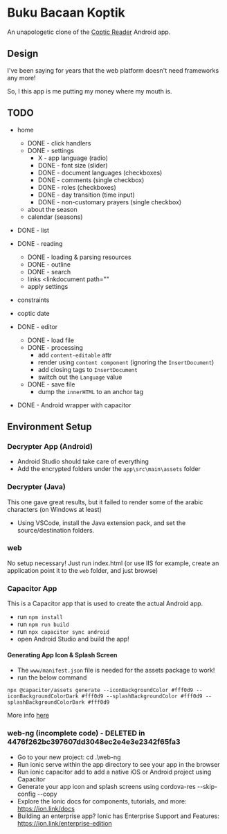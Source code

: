 # Buku Bacaan Koptik

An unapologetic clone of the [Coptic Reader](https://play.google.com/store/apps/details?id=com.app.copticreader&hl=en_US) Android app.

## Design
I've been saying for years that the web platform doesn't need frameworks any more!

So, I this app is me putting my money where my mouth is.

## TODO
- home
	- DONE - click handlers
	- DONE - settings
		- X - app language (radio)
		- DONE - font size (slider)
		- DONE - document languages (checkboxes)
		- DONE - comments (single checkbox)
		- DONE - roles (checkboxes)
		- DONE - day transition (time input)
		- DONE - non-customary prayers (single checkbox)
	- about the season
	- calendar (seasons)
- DONE - list
- DONE - reading
	- DONE - loading & parsing resources
	- DONE - outline
	- DONE - search
	- links
		<linkdocument path=""
	- apply settings
- constraints
- coptic date
- DONE - editor
	- DONE - load file
	- DONE - processing
		- add `content-editable` attr
		- render using `content component` (ignoring the `InsertDocument`)
		- add closing tags to `InsertDocument`
		- switch out the `Language` value
	- DONE - save file
		- dump the `innerHTML` to an anchor tag

- DONE - Android wrapper with capacitor

## Environment Setup

### Decrypter App (Android)
- Android Studio should take care of everything
- Add the encrypted folders under the `app\src\main\assets` folder

### Decrypter (Java)
This one gave great results, but it failed to render some of the arabic characters (on Windows at least)
- Using VSCode, install the Java extension pack, and set the source/destination folders.

### web
No setup necessary!
Just run index.html (or use IIS for example, create an application point it to the `web` folder, and just browse)

### Capacitor App
This is a Capacitor app that is used to create the actual Android app.
- run `npm install`
- run `npm run build`
- run `npx capacitor sync android`
- open Android Studio and build the app!

#### Generating App Icon & Splash Screen
- The `www/manifest.json` file is needed for the assets package to work!
- run the below command
```
npx @capacitor/assets generate --iconBackgroundColor #fff0d9 --iconBackgroundColorDark #fff0d9 --splashBackgroundColor #fff0d9 --splashBackgroundColorDark #fff0d9
```
More info [here](https://github.com/ionic-team/capacitor-assets)

### web-ng (incomplete code) - DELETED in 4476f262bc397607dd3048ec2e4e3e2342f65fa3
- Go to your new project: cd .\web-ng
- Run ionic serve within the app directory to see your app in the browser
- Run ionic capacitor add to add a native iOS or Android project using Capacitor
- Generate your app icon and splash screens using cordova-res --skip-config --copy
- Explore the Ionic docs for components, tutorials, and more: https://ion.link/docs
- Building an enterprise app? Ionic has Enterprise Support and Features: https://ion.link/enterprise-edition
